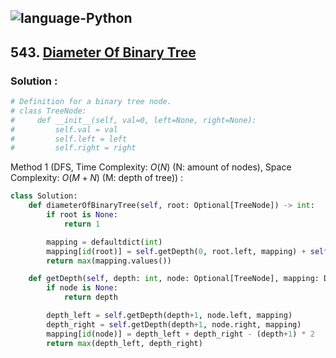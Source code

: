 ![language-Python](https://img.shields.io/badge/%20-Python-ffd43b?style=for-the-badge&logo=PYTHON)
---

## 543. [Diameter Of Binary Tree](https://leetcode.com/problems/diameter-of-binary-tree)

### Solution :

```python
# Definition for a binary tree node.
# class TreeNode:
#     def __init__(self, val=0, left=None, right=None):
#         self.val = val
#         self.left = left
#         self.right = right
```

Method 1 (DFS, Time Complexity: $O(N)$ (N: amount of nodes), Space Complexity: $O(M+N)$ (M: depth of tree)) :
```python
class Solution:
    def diameterOfBinaryTree(self, root: Optional[TreeNode]) -> int:
        if root is None:
            return 1

        mapping = defaultdict(int)
        mapping[id(root)] = self.getDepth(0, root.left, mapping) + self.getDepth(0, root.right, mapping)
        return max(mapping.values())

    def getDepth(self, depth: int, node: Optional[TreeNode], mapping: Dict[TreeNode, int]) -> int:
        if node is None:
            return depth

        depth_left = self.getDepth(depth+1, node.left, mapping)
        depth_right = self.getDepth(depth+1, node.right, mapping)
        mapping[id(node)] = depth_left + depth_right - (depth+1) * 2
        return max(depth_left, depth_right)
```
